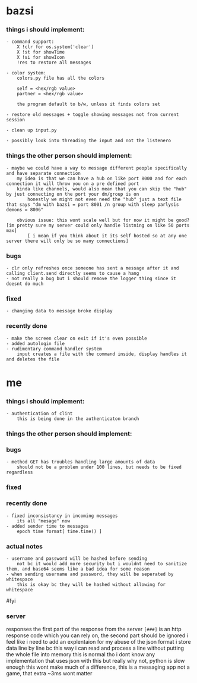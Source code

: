 # bazsi 


### things i should implement:
	- command support:
		X !clr for os.system('clear')
		X !st for showTime
		X !si for showIcon
		!res to restore all messages

	- color system:
		colors.py file has all the colors
		
		self = <hex/rgb value>
		partner = <hex/rgb value>

		the program default to b/w, unless it finds colors set
	
	- restore old messages + toggle showing messages not from current session

	- clean up input.py

	- possibly look into threading the input and not the listenero


### things the other person should implement:
	- maybe we could have a way to message different people specifically and have separate connection
        my idea is that we can have a hub on like port 8000 and for each connection it will throw you on a pre defined port
        kinda like channels, would also mean that you can skip the "hub" by just connecting on the port your dm/group is on
            honestly we might not even need the "hub" just a text file that says "dm with bazsi = port 8001 /n group with sleep parlysis demons = 8006"

        obvious issue: this wont scale well but for now it might be good? [im pretty sure my server could only handle listning on like 50 ports max]
            [ i mean if you think about it its self hosted so at any one server there will only be so many connections]

    

### bugs
	- clr only refreshes once someone has sent a message after it and calling client.send directly seems to cause a hang
	- not really a bug but i should remove the logger thing since it doesnt do much

### fixed
	- changing data to message broke display

### recently done
	- make the screen clear on exit if it's even possible
    - added autologin file
	- rudimentary command handler system
		input creates a file with the command inside, display handles it and deletes the file

    
    







# me


### things i should implement:
    - authentication of clint
        this is being done in the authenticaton branch


### things the other person should implement:
    

### bugs
    - method GET has troubles handling large amounts of data    
        should not be a problem under 100 lines, but needs to be fixed regardless

### fixed


### recently done
    - fixed inconsistancy in incoming messages
        its all "mesage" now
    - added sender time to messages 
        epoch time format[ time.time() ]


### actual notes
    - username and password will be hashed before sending
        not bc it would add more security but i wouldnt need to sanitize them, and base64 seems like a bad idea for some reason
    - when sending username and password, they will be seperated by whitespace
        this is okay bc they will be hashed without allowing for whitespace


#fyi
### server
responses
    the first part of the response from the server `[###]` is an http response code which you can rely on, the second part should be ignored
i feel like i need to add an explentaion for my abuse of the json format
    i store data line by line bc this way i can read and process a line without putting the whole file into memory
    this is normal tho i dont know any implementation that uses json with this
    but really why not, python is slow enough this wont make much of a difference, this is a messaging app not a game, that extra ~3ms wont matter
